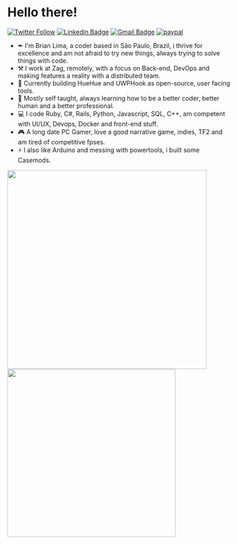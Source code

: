 # Hello there!

[![Twitter Follow](https://img.shields.io/twitter/follow/brianostorm?color=d83a7c&logoColor=d83a7c&style=flat-square&logo=Twitter)](https://twitter.com/brianostorm)
[![Linkedin Badge](https://img.shields.io/badge/-LinkedIn-blue?style=flat-square&logo=Linkedin&logoColor=white&link=https://www.linkedin.com/in/brianodev/)](https://www.linkedin.com/in/brianodev/)
[![Gmail Badge](https://img.shields.io/badge/-Gmail-c14438?style=flat-square&logo=Gmail&logoColor=white&link=mailto:opa@briano.dev)](mailto:opa@briano.dev/)
[![paypal](https://img.shields.io/badge/-Paypal-012169?style=flat-square&logo=Paypal)](https://www.paypal.com/cgi-bin/webscr?cmd=_s-xclick&hosted_button_id=9YPV3FHEFRAUQ) 


- ✒ I'm Brian Lima, a coder based in São Paulo, Brazil, i thrive for excellence and am not afraid to try new things, always trying to solve things with code.
- ⚒ I work at Zag, remotely, with a focus on Back-end, DevOps and making features a reality with a distributed team.
- 🔭 Currently building HueHue and UWPHook as open-source, user facing tools.
- 🌱 Mostly self taught, always learning how to be a better coder, better human and a better professional.
- 💻 I code Ruby, C#, Rails, Python, Javascript, SQL, C++, am competent with UI/UX, Devops, Docker and front-end stuff.
- 🎮 A long date PC Gamer, love a good narrative game, indies, TF2 and am tired of competitive fpses.
- ⚡ I also like Arduino and messing with powertools, i built some Casemods.

<img src='https://wakatime.com/share/@brianostorm/d9aaa648-303a-4a12-97ea-ca87ee2561dc.svg' width="450" align="left" >

<img src='https://github-readme-stats.vercel.app/api?username=brianlima&show_icons=true&theme=radical&count_private=true&hide=contribs' width="380" >
